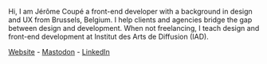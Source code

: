 Hi, I am Jérôme Coupé a front-end developer with a background in design and UX from Brussels, Belgium. I help clients and agencies bridge the gap between design and development. When not freelancing, I teach design and front-end development at Institut des Arts de Diffusion (IAD).

[Website](https://www.webstoemp.com) - [Mastodon](https://mastodon.social/@jeromecoupe) - [LinkedIn](https://www.linkedin.com/in/jcoupe/)
